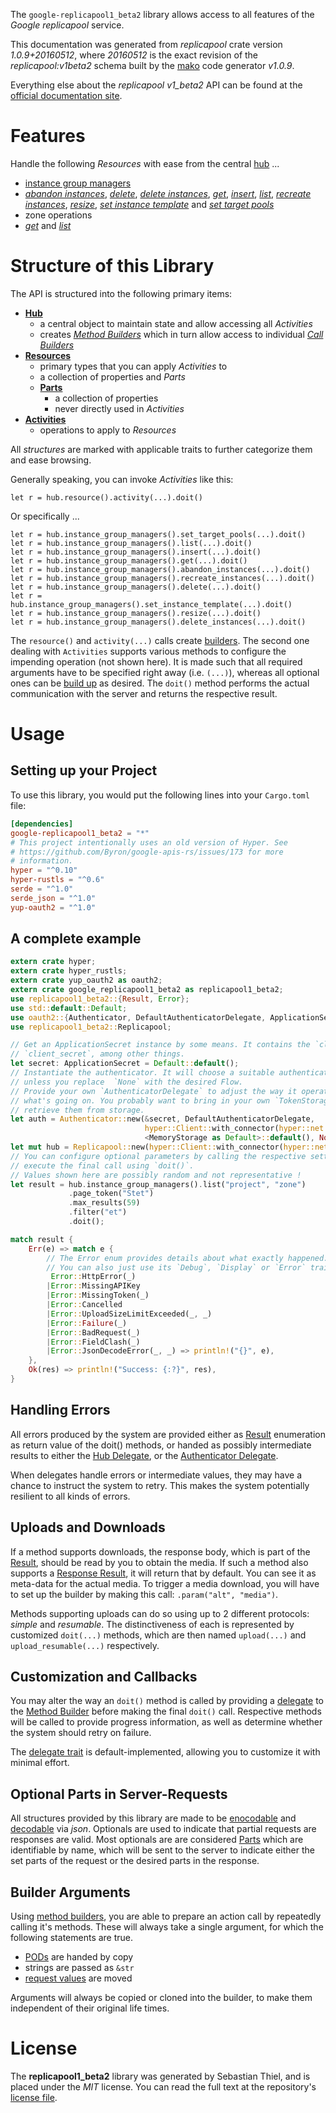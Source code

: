 <!---
DO NOT EDIT !
This file was generated automatically from 'src/mako/api/README.md.mako'
DO NOT EDIT !
-->
The `google-replicapool1_beta2` library allows access to all features of the *Google replicapool* service.

This documentation was generated from *replicapool* crate version *1.0.9+20160512*, where *20160512* is the exact revision of the *replicapool:v1beta2* schema built by the [mako](http://www.makotemplates.org/) code generator *v1.0.9*.

Everything else about the *replicapool* *v1_beta2* API can be found at the
[official documentation site](https://developers.google.com/compute/docs/instance-groups/manager/v1beta2).
# Features

Handle the following *Resources* with ease from the central [hub](https://docs.rs/google-replicapool1_beta2/1.0.9+20160512/google_replicapool1_beta2/struct.Replicapool.html) ... 

* [instance group managers](https://docs.rs/google-replicapool1_beta2/1.0.9+20160512/google_replicapool1_beta2/struct.InstanceGroupManager.html)
 * [*abandon instances*](https://docs.rs/google-replicapool1_beta2/1.0.9+20160512/google_replicapool1_beta2/struct.InstanceGroupManagerAbandonInstanceCall.html), [*delete*](https://docs.rs/google-replicapool1_beta2/1.0.9+20160512/google_replicapool1_beta2/struct.InstanceGroupManagerDeleteCall.html), [*delete instances*](https://docs.rs/google-replicapool1_beta2/1.0.9+20160512/google_replicapool1_beta2/struct.InstanceGroupManagerDeleteInstanceCall.html), [*get*](https://docs.rs/google-replicapool1_beta2/1.0.9+20160512/google_replicapool1_beta2/struct.InstanceGroupManagerGetCall.html), [*insert*](https://docs.rs/google-replicapool1_beta2/1.0.9+20160512/google_replicapool1_beta2/struct.InstanceGroupManagerInsertCall.html), [*list*](https://docs.rs/google-replicapool1_beta2/1.0.9+20160512/google_replicapool1_beta2/struct.InstanceGroupManagerListCall.html), [*recreate instances*](https://docs.rs/google-replicapool1_beta2/1.0.9+20160512/google_replicapool1_beta2/struct.InstanceGroupManagerRecreateInstanceCall.html), [*resize*](https://docs.rs/google-replicapool1_beta2/1.0.9+20160512/google_replicapool1_beta2/struct.InstanceGroupManagerResizeCall.html), [*set instance template*](https://docs.rs/google-replicapool1_beta2/1.0.9+20160512/google_replicapool1_beta2/struct.InstanceGroupManagerSetInstanceTemplateCall.html) and [*set target pools*](https://docs.rs/google-replicapool1_beta2/1.0.9+20160512/google_replicapool1_beta2/struct.InstanceGroupManagerSetTargetPoolCall.html)
* zone operations
 * [*get*](https://docs.rs/google-replicapool1_beta2/1.0.9+20160512/google_replicapool1_beta2/struct.ZoneOperationGetCall.html) and [*list*](https://docs.rs/google-replicapool1_beta2/1.0.9+20160512/google_replicapool1_beta2/struct.ZoneOperationListCall.html)




# Structure of this Library

The API is structured into the following primary items:

* **[Hub](https://docs.rs/google-replicapool1_beta2/1.0.9+20160512/google_replicapool1_beta2/struct.Replicapool.html)**
    * a central object to maintain state and allow accessing all *Activities*
    * creates [*Method Builders*](https://docs.rs/google-replicapool1_beta2/1.0.9+20160512/google_replicapool1_beta2/trait.MethodsBuilder.html) which in turn
      allow access to individual [*Call Builders*](https://docs.rs/google-replicapool1_beta2/1.0.9+20160512/google_replicapool1_beta2/trait.CallBuilder.html)
* **[Resources](https://docs.rs/google-replicapool1_beta2/1.0.9+20160512/google_replicapool1_beta2/trait.Resource.html)**
    * primary types that you can apply *Activities* to
    * a collection of properties and *Parts*
    * **[Parts](https://docs.rs/google-replicapool1_beta2/1.0.9+20160512/google_replicapool1_beta2/trait.Part.html)**
        * a collection of properties
        * never directly used in *Activities*
* **[Activities](https://docs.rs/google-replicapool1_beta2/1.0.9+20160512/google_replicapool1_beta2/trait.CallBuilder.html)**
    * operations to apply to *Resources*

All *structures* are marked with applicable traits to further categorize them and ease browsing.

Generally speaking, you can invoke *Activities* like this:

```Rust,ignore
let r = hub.resource().activity(...).doit()
```

Or specifically ...

```ignore
let r = hub.instance_group_managers().set_target_pools(...).doit()
let r = hub.instance_group_managers().list(...).doit()
let r = hub.instance_group_managers().insert(...).doit()
let r = hub.instance_group_managers().get(...).doit()
let r = hub.instance_group_managers().abandon_instances(...).doit()
let r = hub.instance_group_managers().recreate_instances(...).doit()
let r = hub.instance_group_managers().delete(...).doit()
let r = hub.instance_group_managers().set_instance_template(...).doit()
let r = hub.instance_group_managers().resize(...).doit()
let r = hub.instance_group_managers().delete_instances(...).doit()
```

The `resource()` and `activity(...)` calls create [builders][builder-pattern]. The second one dealing with `Activities` 
supports various methods to configure the impending operation (not shown here). It is made such that all required arguments have to be 
specified right away (i.e. `(...)`), whereas all optional ones can be [build up][builder-pattern] as desired.
The `doit()` method performs the actual communication with the server and returns the respective result.

# Usage

## Setting up your Project

To use this library, you would put the following lines into your `Cargo.toml` file:

```toml
[dependencies]
google-replicapool1_beta2 = "*"
# This project intentionally uses an old version of Hyper. See
# https://github.com/Byron/google-apis-rs/issues/173 for more
# information.
hyper = "^0.10"
hyper-rustls = "^0.6"
serde = "^1.0"
serde_json = "^1.0"
yup-oauth2 = "^1.0"
```

## A complete example

```Rust
extern crate hyper;
extern crate hyper_rustls;
extern crate yup_oauth2 as oauth2;
extern crate google_replicapool1_beta2 as replicapool1_beta2;
use replicapool1_beta2::{Result, Error};
use std::default::Default;
use oauth2::{Authenticator, DefaultAuthenticatorDelegate, ApplicationSecret, MemoryStorage};
use replicapool1_beta2::Replicapool;

// Get an ApplicationSecret instance by some means. It contains the `client_id` and 
// `client_secret`, among other things.
let secret: ApplicationSecret = Default::default();
// Instantiate the authenticator. It will choose a suitable authentication flow for you, 
// unless you replace  `None` with the desired Flow.
// Provide your own `AuthenticatorDelegate` to adjust the way it operates and get feedback about 
// what's going on. You probably want to bring in your own `TokenStorage` to persist tokens and
// retrieve them from storage.
let auth = Authenticator::new(&secret, DefaultAuthenticatorDelegate,
                              hyper::Client::with_connector(hyper::net::HttpsConnector::new(hyper_rustls::TlsClient::new())),
                              <MemoryStorage as Default>::default(), None);
let mut hub = Replicapool::new(hyper::Client::with_connector(hyper::net::HttpsConnector::new(hyper_rustls::TlsClient::new())), auth);
// You can configure optional parameters by calling the respective setters at will, and
// execute the final call using `doit()`.
// Values shown here are possibly random and not representative !
let result = hub.instance_group_managers().list("project", "zone")
             .page_token("Stet")
             .max_results(59)
             .filter("et")
             .doit();

match result {
    Err(e) => match e {
        // The Error enum provides details about what exactly happened.
        // You can also just use its `Debug`, `Display` or `Error` traits
         Error::HttpError(_)
        |Error::MissingAPIKey
        |Error::MissingToken(_)
        |Error::Cancelled
        |Error::UploadSizeLimitExceeded(_, _)
        |Error::Failure(_)
        |Error::BadRequest(_)
        |Error::FieldClash(_)
        |Error::JsonDecodeError(_, _) => println!("{}", e),
    },
    Ok(res) => println!("Success: {:?}", res),
}

```
## Handling Errors

All errors produced by the system are provided either as [Result](https://docs.rs/google-replicapool1_beta2/1.0.9+20160512/google_replicapool1_beta2/enum.Result.html) enumeration as return value of 
the doit() methods, or handed as possibly intermediate results to either the 
[Hub Delegate](https://docs.rs/google-replicapool1_beta2/1.0.9+20160512/google_replicapool1_beta2/trait.Delegate.html), or the [Authenticator Delegate](https://docs.rs/yup-oauth2/*/yup_oauth2/trait.AuthenticatorDelegate.html).

When delegates handle errors or intermediate values, they may have a chance to instruct the system to retry. This 
makes the system potentially resilient to all kinds of errors.

## Uploads and Downloads
If a method supports downloads, the response body, which is part of the [Result](https://docs.rs/google-replicapool1_beta2/1.0.9+20160512/google_replicapool1_beta2/enum.Result.html), should be
read by you to obtain the media.
If such a method also supports a [Response Result](https://docs.rs/google-replicapool1_beta2/1.0.9+20160512/google_replicapool1_beta2/trait.ResponseResult.html), it will return that by default.
You can see it as meta-data for the actual media. To trigger a media download, you will have to set up the builder by making
this call: `.param("alt", "media")`.

Methods supporting uploads can do so using up to 2 different protocols: 
*simple* and *resumable*. The distinctiveness of each is represented by customized 
`doit(...)` methods, which are then named `upload(...)` and `upload_resumable(...)` respectively.

## Customization and Callbacks

You may alter the way an `doit()` method is called by providing a [delegate](https://docs.rs/google-replicapool1_beta2/1.0.9+20160512/google_replicapool1_beta2/trait.Delegate.html) to the 
[Method Builder](https://docs.rs/google-replicapool1_beta2/1.0.9+20160512/google_replicapool1_beta2/trait.CallBuilder.html) before making the final `doit()` call. 
Respective methods will be called to provide progress information, as well as determine whether the system should 
retry on failure.

The [delegate trait](https://docs.rs/google-replicapool1_beta2/1.0.9+20160512/google_replicapool1_beta2/trait.Delegate.html) is default-implemented, allowing you to customize it with minimal effort.

## Optional Parts in Server-Requests

All structures provided by this library are made to be [enocodable](https://docs.rs/google-replicapool1_beta2/1.0.9+20160512/google_replicapool1_beta2/trait.RequestValue.html) and 
[decodable](https://docs.rs/google-replicapool1_beta2/1.0.9+20160512/google_replicapool1_beta2/trait.ResponseResult.html) via *json*. Optionals are used to indicate that partial requests are responses 
are valid.
Most optionals are are considered [Parts](https://docs.rs/google-replicapool1_beta2/1.0.9+20160512/google_replicapool1_beta2/trait.Part.html) which are identifiable by name, which will be sent to 
the server to indicate either the set parts of the request or the desired parts in the response.

## Builder Arguments

Using [method builders](https://docs.rs/google-replicapool1_beta2/1.0.9+20160512/google_replicapool1_beta2/trait.CallBuilder.html), you are able to prepare an action call by repeatedly calling it's methods.
These will always take a single argument, for which the following statements are true.

* [PODs][wiki-pod] are handed by copy
* strings are passed as `&str`
* [request values](https://docs.rs/google-replicapool1_beta2/1.0.9+20160512/google_replicapool1_beta2/trait.RequestValue.html) are moved

Arguments will always be copied or cloned into the builder, to make them independent of their original life times.

[wiki-pod]: http://en.wikipedia.org/wiki/Plain_old_data_structure
[builder-pattern]: http://en.wikipedia.org/wiki/Builder_pattern
[google-go-api]: https://github.com/google/google-api-go-client

# License
The **replicapool1_beta2** library was generated by Sebastian Thiel, and is placed 
under the *MIT* license.
You can read the full text at the repository's [license file][repo-license].

[repo-license]: https://github.com/Byron/google-apis-rsblob/master/LICENSE.md
